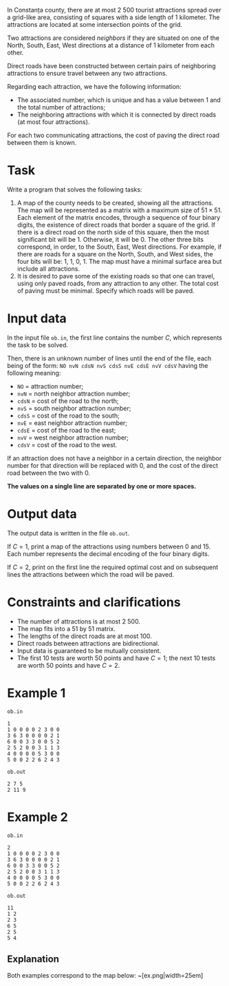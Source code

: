 In Constanța county, there are at most $2\ 500$ tourist attractions spread over a grid-like area, consisting of squares with a side length of $1$ kilometer. The attractions are located at some intersection points of the grid.

Two attractions are considered *neighbors* if they are situated on one of the North, South, East, West directions at a distance of $1$ kilometer from each other.

Direct roads have been constructed between certain pairs of neighboring attractions to ensure travel between any two attractions.

Regarding each attraction, we have the following information:
- The associated number, which is unique and has a value between $1$ and the total number of attractions;
- The neighboring attractions with which it is connected by direct roads (at most four attractions).

For each two communicating attractions, the cost of paving the direct road between them is known.

# Task
Write a program that solves the following tasks:
1. A map of the county needs to be created, showing all the attractions. The map will be represented as a matrix with a maximum size of $51 \times 51$. Each element of the matrix encodes, through a sequence of four binary digits, the existence of direct roads that border a square of the grid. If there is a direct road on the north side of this square, then the most significant bit will be $1$. Otherwise, it will be $0$. The other three bits correspond, in order, to the South, East, West directions. For example, if there are roads for a square on the North, South, and West sides, the four bits will be: $1$, $1$, $0$, $1$. The map must have a minimal surface area but include all attractions. 
2. It is desired to pave some of the existing roads so that one can travel, using only paved roads, from any attraction to any other. The total cost of paving must be minimal. Specify which roads will be paved.

# Input data
In the input file `ob.in`, the first line contains the number $C$, which represents the task to be solved.

Then, there is an unknown number of lines until the end of the file, each being of the form:
`NO nvN cdsN nvS cdsS nvE cdsE nvV cdsV`
having the following meaning:
- `NO` = attraction number;
- `nvN` = north neighbor attraction number;
- `cdsN` = cost of the road to the north;
- `nvS` = south neighbor attraction number;
- `cdsS` = cost of the road to the south;
- `nvE` = east neighbor attraction number;
- `cdsE` = cost of the road to the east;
- `nvV` = west neighbor attraction number;
- `cdsV` = cost of the road to the west.

If an attraction does not have a neighbor in a certain direction, the neighbor number for that direction will be replaced with $0,$ and the cost of the direct road between the two with $0$.

**The values on a single line are separated by one or more spaces.**

# Output data
The output data is written in the file `ob.out`.

If $C=1$, print a map of the attractions using numbers between $0$ and $15$. Each number represents the decimal encoding of the four binary digits.

If $C=2$, print on the first line the required optimal cost and on subsequent lines the attractions between which the road will be paved.

# Constraints and clarifications
- The number of attractions is at most $2\ 500$.
- The map fits into a $51$ by $51$ matrix.
- The lengths of the direct roads are at most $100$.
- Direct roads between attractions are bidirectional.
- Input data is guaranteed to be mutually consistent.
- The first 10 tests are worth 50 points and have $C = 1$; the next 10 tests are worth 50 points and have $C = 2$.

# Example 1
`ob.in`
```
1
1 0 0 0 0 2 3 0 0
3 6 3 0 0 0 0 2 1
6 0 0 3 3 0 0 5 2
2 5 2 0 0 3 1 1 3
4 0 0 0 0 5 3 0 0
5 0 0 2 2 6 2 4 3
```
`ob.out`
```
2 7 5
2 11 9
```

# Example 2
`ob.in`
```
2
1 0 0 0 0 2 3 0 0
3 6 3 0 0 0 0 2 1
6 0 0 3 3 0 0 5 2
2 5 2 0 0 3 1 1 3
4 0 0 0 0 5 3 0 0
5 0 0 2 2 6 2 4 3
```
`ob.out`
```
11
1 2
2 3
6 5
2 5
5 4
```

## Explanation
Both examples correspond to the map below:
~[ex.png|width=25em]